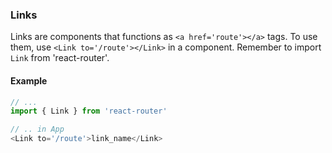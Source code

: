 

### Links
Links are components that functions as `<a href='route'></a>` tags.  To use
them, use `<Link to='/route'></Link>` in a component.  Remember to import
`Link` from 'react-router'.

#### Example
```js
// ...
import { Link } from 'react-router'

// .. in App
<Link to='/route'>link_name</Link>
```
